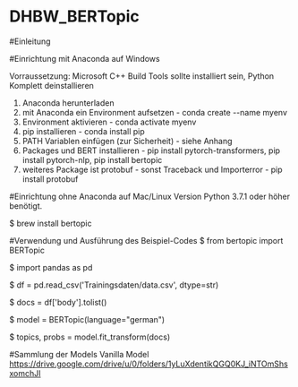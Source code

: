 # DHBW_BERTopic
#Einleitung

#Einrichtung mit Anaconda auf Windows

Vorraussetzung: Microsoft C++ Build Tools sollte installiert sein, Python Komplett deinstallieren
1. Anaconda herunterladen
2. mit Anaconda ein Environment aufsetzen - conda create --name myenv
3. Environment aktivieren - conda activate myenv
4. pip installieren - conda install pip
5. PATH Variablen einfügen (zur Sicherheit) - siehe Anhang
6. Packages und BERT installieren - pip install pytorch-transformers,
pip install pytorch-nlp, pip install bertopic
7. weiteres Package ist protobuf - sonst Traceback und Importerror - pip install protobuf

#Einrichtung ohne Anaconda auf Mac/Linux
Version Python 3.7.1 oder höher benötigt.

$ brew install bertopic

#Verwendung und Ausführung des Beispiel-Codes
$ from bertopic import BERTopic

$ import pandas as pd

$ df = pd.read_csv('Trainingsdaten/data.csv', dtype=str)

$ docs = df['body'].tolist()

$ model = BERTopic(language="german")

$ topics, probs = model.fit_transform(docs)

#Sammlung der Models
Vanilla Model
https://drive.google.com/drive/u/0/folders/1yLuXdentikQGQ0KJ_iNTOmShsxomchJI

